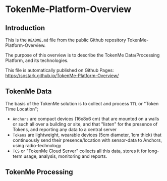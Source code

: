 # TokenMe-Platform-Overview

## Introduction

This is the `README.md` file from the public Github repository TokenMe-Platform-Overview.

The purpose of this overview is to describe the TokenMe Data/Processing Platform, and its technologies.

This file is automatically published on Github Pages:
https://sostark.github.io/TokenMe-Platform-Overview/

## TokenMe Data

The basis of the TokenMe solution is to collect and process `TTL` or "Token Time Location"; 

- `Anchors` are compact devices (16x8x6 cm) that are mounted on a walls or such all over a building or site, and that "listen" for the presence of Tokens, and reporting any data to a central server
- `Tokens` are lightweight, wearable devices (5cm diameter, 1cm thick) that continuously send their presence/location with sensor-data to Anchors, using radio-technology
- `TCS` or "TokenMe Cloud Server" collects all this data, stores it for long-term usage, analysis, monitoring and reports.

## TokenMe Processing

